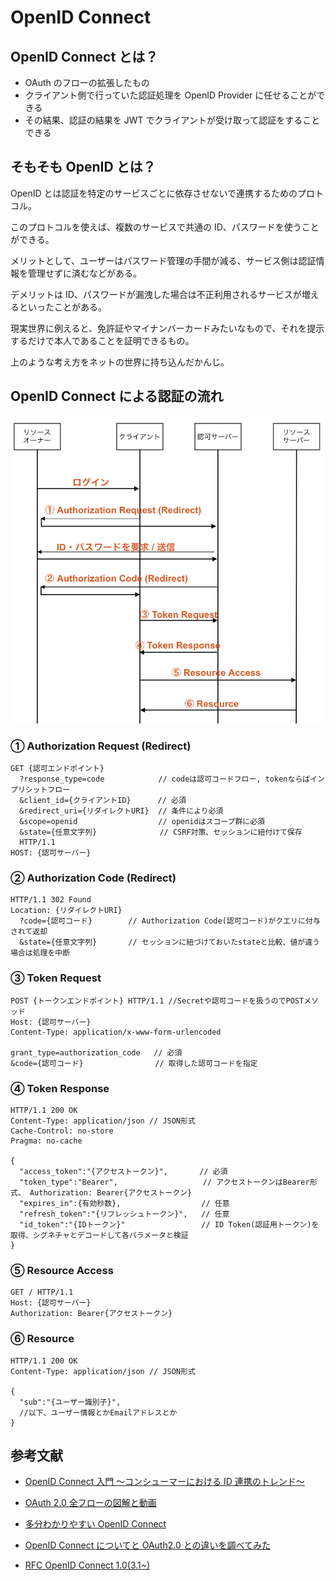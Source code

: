 # OpenID Connect

## OpenID Connect とは？

- OAuth のフローの拡張したもの
- クライアント側で行っていた認証処理を OpenID Provider に任せることができる
- その結果、認証の結果を JWT でクライアントが受け取って認証をすることできる

## そもそも OpenID とは？

OpenID とは認証を特定のサービスごとに依存させないで連携するためのプロトコル。

このプロトコルを使えば、複数のサービスで共通の ID、パスワードを使うことができる。

メリットとして、ユーザーはパスワード管理の手間が減る、サービス側は認証情報を管理せずに済むなどがある。

デメリットは ID、パスワードが漏洩した場合は不正利用されるサービスが増えるといったことがある。

現実世界に例えると、免許証やマイナンバーカードみたいなもので、それを提示するだけで本人であることを証明できるもの。

上のような考え方をネットの世界に持ち込んだかんじ。

## OpenID Connect による認証の流れ

![OICD](../Images/OIDC.png)

### ① Authorization Request (Redirect)

```
GET {認可エンドポイント}
  ?response_type=code            // codeは認可コードフロー, tokenならばインプリシットフロー
  &client_id={クライアントID}      // 必須
  &redirect_uri={リダイレクトURI}  // 条件により必須
  &scope=openid                  // openidはスコープ群に必須
  &state={任意文字列}              // CSRF対策、セッションに紐付けて保存
  HTTP/1.1
HOST: {認可サーバー}
```

### ② Authorization Code (Redirect)

```
HTTP/1.1 302 Found
Location: {リダイレクトURI}
  ?code={認可コード}        // Authorization Code(認可コード)がクエリに付与されて返却
  &state={任意文字列}       // セッションに紐づけておいたstateと比較、値が違う場合は処理を中断
```

### ③ Token Request

```
POST {トークンエンドポイント} HTTP/1.1 //Secretや認可コードを扱うのでPOSTメソッド
Host: {認可サーバー}
Content-Type: application/x-www-form-urlencoded

grant_type=authorization_code   // 必須
&code={認可コード}                // 取得した認可コードを指定
```

### ④ Token Response

```
HTTP/1.1 200 OK
Content-Type: application/json // JSON形式
Cache-Control: no-store
Pragma: no-cache

{
  "access_token":"{アクセストークン}",       // 必須
  "token_type":"Bearer",                   // アクセストークンはBearer形式、 Authorization: Bearer{アクセストークン}
  "expires_in":{有効秒数},                  // 任意
  "refresh_token":"{リフレッシュトークン}",   // 任意
  "id_token":"{IDトークン}"                 // ID Token(認証用トークン)を取得、シグネチャとデコードして各パラメータと検証
}
```

### ⑤ Resource Access

```
GET / HTTP/1.1
Host: {認可サーバー}
Authorization: Bearer{アクセストークン}
```

### ⑥ Resource

```
HTTP/1.1 200 OK
Content-Type: application/json // JSON形式

{
  "sub":"{ユーザー識別子}",
  //以下、ユーザー情報とかEmailアドレスとか
}
```

## 参考文献

- [OpenID Connect 入門 〜コンシューマーにおける ID 連携のトレンド〜](https://www.slideshare.net/kura_lab/openid-connect-id)

- [OAuth 2.0 全フローの図解と動画](https://qiita.com/TakahikoKawasaki/items/200951e5b5929f840a1f#21-%E8%AA%8D%E5%8F%AF%E3%82%A8%E3%83%B3%E3%83%89%E3%83%9D%E3%82%A4%E3%83%B3%E3%83%88%E3%81%B8%E3%81%AE%E3%83%AA%E3%82%AF%E3%82%A8%E3%82%B9%E3%83%88)

- [多分わかりやすい OpenID Connect](https://tech-lab.sios.jp/archives/8651)

- [OpenID Connect についてと OAuth2.0 との違いを調べてみた](https://zenn.dev/mryhryki/articles/2021-01-30-openid-connect)

- [RFC OpenID Connect 1.0(3.1~)](http://openid-foundation-japan.github.io/openid-connect-core-1_0.ja.html#TokenRequest)
